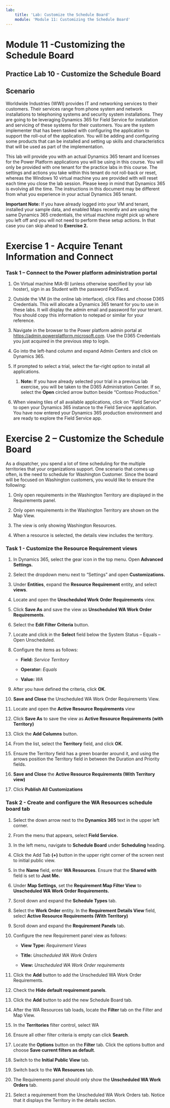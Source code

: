 ```yaml
---
lab:
    title: 'Lab: Customize the Schedule Board'
    module: 'Module 11: Customizing the Schedule Board'
---
```


Module 11 -Customizing the Schedule Board
=====================
## Practice Lab 10 - Customize the Schedule Board

## Scenario

Worldwide Industries (WWI) provides IT and networking services to their
customers. Their services range from phone system and network installations to
telephoning systems and security system installations. They are going to be
leveraging Dynamics 365 for Field Service for installation and servicing of
these systems for their customers. You are the system implementer that has been
tasked with configuring the application to support the roll-out of the
application. You will be adding and configuring some products that can be
installed and setting up skills and characteristics that will be used as part of
the implementation.

This lab will provide you with an actual Dynamics 365 tenant and licenses for
the Power Platform applications you will be using in this course. You will only
be provided with one tenant for the practice labs in this course. The settings
and actions you take within this tenant do not roll-back or reset, whereas the
Windows 10 virtual machine you are provided with will reset each time you close
the lab session. Please keep in mind that Dynamics 365 is evolving all the time.
The instructions in this document may be different from what you experience in
your actual Dynamics 365 tenant.

**Important Note:** If you have already logged into your VM and tenant,
installed your sample data, and enabled Maps recently and are using the same
Dynamics 365 credentials, the virtual machine might pick up where you left off
and you will not need to perform these setup actions. In that case you can skip
ahead to **Exercise 2.**

Exercise 1 - Acquire Tenant Information and Connect
====================================================

### Task 1 – Connect to the Power platform administration portal

1.  On Virtual machine MIA-BI (unless otherwise specified by your lab hoster),
    sign in as Student with the password Pa55w.rd.

2.  Outside the VM (in the online lab interface), click Files and choose D365
    Credentials. This will allocate a Dynamics 365 tenant for you to use in
    these labs. It will display the admin email and password for your tenant.
    You should copy this information to notepad or similar for your reference.

3.  Navigate in the browser to the Power platform admin portal at
    <https://admin.powerplatform.microsoft.com>. Use the D365 Credentials you
    just acquired in the previous step to login.

4.  Go into the left-hand column and expand Admin Centers and click on Dynamics
    365.

5.  If prompted to select a trial, select the far-right option to install all
    applications.

    1.  **Note:** If you have already selected your trial in a previous lab
        exercise, you will be taken to the D365 Administration Center. If so,
        select the **Open** circled arrow button beside “Contoso Production.”

6.  When viewing tiles of all available applications, click on “Field Service”
    to open your Dynamics 365 instance to the Field Service application. You
    have now entered your Dynamics 365 production environment and are ready to
    explore the Field Service app.

Exercise 2 – Customize the Schedule Board
=========================================

As a dispatcher, you spend a lot of time scheduling for the multiple territories
that your organizations support. One scenario that comes up often, is the need
to schedule for Washington Customer. Since the board will be focused on
Washington customers, you would like to ensure the following:

1.  Only open requirements in the Washington Territory are displayed in the
    Requirements panel.

2.  Only open requirements in the Washington Territory are shown on the Map
    View.

3.  The view is only showing Washington Resources.

4.  When a resource is selected, the details view includes the territory.

### Task 1 - Customize the Resource Requirement views

1.  In Dynamics 365, select the gear icon in the top menu. Open **Advanced
    Settings.**

2.  Select the dropdown menu next to “Settings” and open **Customizations.**

3.  Under **Entities**, expand the **Resource Requirement** entity, and select
    **views**.

4.  Locate and open the **Unscheduled Work Order Requirements** view.

5.  Click **Save As** and save the view as **Unscheduled WA Work Order
    Requirements**.

6.  Select the **Edit Filter Criteria** button.

7.  Locate and click in the **Select** field below the System Status – Equals –
    Open Unscheduled.

8.  Configure the items as follows:

    -   **Field:** *Service Territory*

    -   **Operator:** *Equals*

    -   **Value:** *WA*

9.  After you have defined the criteria, click **OK**.

10. **Save and Close** the Unscheduled WA Work Order Requirements View.

11. Locate and open the **Active Resource Requirements** view

12. Click **Save As** to save the view as **Active Resource Requirements (with
    Territory)**

13. Click the **Add Columns** button.

14. From the list, select the **Territory** field, and click **OK**.

15. Ensure the Territory field has a green boarder around it, and using the
    arrows position the Territory field in between the Duration and Priority
    fields.

16. **Save and Close** the **Active Resource Requirements (With Territory
    view)**

17. Click **Publish All Customizations**

### Task 2 - Create and configure the WA Resources schedule board tab

1.  Select the down arrow next to the **Dynamics 365** text in the upper left
    corner.

2.  From the menu that appears, select **Field Service.**

3.  In the left menu, navigate to **Schedule Board** under **Scheduling**
    heading.

4.  Click the Add Tab **(+)** button in the upper right corner of the screen
    nest to initial public view.

5.  In the **Name** field, enter **WA Resources**. Ensure that the **Shared
    with** field is set to **Just Me.**

6.  Under **Map Settings**, set the **Requirement Map Filter View** to
    **Unscheduled WA Work Order Requirements.**

7.  Scroll down and expand the **Schedule Types** tab.

8.  Select the **Work Order** entity. In the **Requirement Details View** field,
    select **Active Resource Requirements (With Territory)**

9.  Scroll down and expand the **Requirement Panels** tab.

10. Configure the new Requirement panel view as follows:

    -   **View Type:** *Requirement Views*

    -   **Title:** *Unscheduled WA Work Orders*

    -   **View:** *Unscheduled WA Work Order requirements*

11. Click the **Add** button to add the Unscheduled WA Work Order Requirements.

12. Check the **Hide default requirement panels**.

13. Click the **Add** button to add the new Schedule Board tab.

14. After the WA Resources tab loads, locate the **Filter** tab on the Filter
    and Map View.

15. In the **Territories** filter control, select WA

16. Ensure all other filter criteria is empty can click **Search**.

17. Locate the **Options** button on the **Filter** tab. Click the options
    button and choose **Save current filters as default**.

18. Switch to the **Initial Public View** tab.

19. Switch back to the **WA Resources** tab.

20. The Requirements panel should only show the **Unscheduled WA Work Orders**
    tab.

21. Select a requirement from the Unscheduled WA Work Orders tab. Notice that it
    displays the Territory in the details section.
